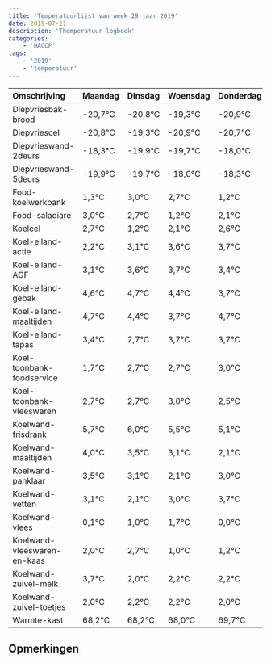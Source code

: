 ```yaml
---
title: 'Temperatuurlijst van week 29 jaar 2019'
date: 2019-07-21
description: 'Themperatuur logboek'
categories:
    - 'HACCP'
tags:
    - '2019'
    - 'temperatuur'
---
```

|Omschrijving|Maandag|Dinsdag|Woensdag|Donderdag|Vrijdag|Zaterdag|Zondag|
|:---|:---|:---|:---|:---|:---|:---|:---|
|Diepvriesbak-brood|-20,7°C|-20,8°C|-19,3°C|-20,9°C|-20,7°C|-19,0°C|-19,3°C|
|Diepvriescel|-20,8°C|-19,3°C|-20,9°C|-20,7°C|-19,0°C|-19,3°C|-20,8°C|
|Diepvrieswand-2deurs|-18,3°C|-19,9°C|-19,7°C|-18,0°C|-18,3°C|-19,8°C|-18,9°C|
|Diepvrieswand-5deurs|-19,9°C|-19,7°C|-18,0°C|-18,3°C|-19,8°C|-18,9°C|-18,4°C|
|Food-koelwerkbank|1,3°C|3,0°C|2,7°C|1,2°C|2,1°C|2,6°C|2,7°C|
|Food-saladiare|3,0°C|2,7°C|1,2°C|2,1°C|2,6°C|2,7°C|2,4°C|
|Koelcel|2,7°C|1,2°C|2,1°C|2,6°C|2,7°C|2,4°C|1,7°C|
|Koel-eiland-actie|2,2°C|3,1°C|3,6°C|3,7°C|3,4°C|2,7°C|3,7°C|
|Koel-eiland-AGF|3,1°C|3,6°C|3,7°C|3,4°C|2,7°C|3,7°C|3,7°C|
|Koel-eiland-gebak|4,6°C|4,7°C|4,4°C|3,7°C|4,7°C|4,7°C|5,0°C|
|Koel-eiland-maaltijden|4,7°C|4,4°C|3,7°C|4,7°C|4,7°C|5,0°C|4,5°C|
|Koel-eiland-tapas|3,4°C|2,7°C|3,7°C|3,7°C|4,0°C|3,5°C|3,1°C|
|Koel-toonbank-foodservice|1,7°C|2,7°C|2,7°C|3,0°C|2,5°C|2,1°C|1,1°C|
|Koel-toonbank-vleeswaren|2,7°C|2,7°C|3,0°C|2,5°C|2,1°C|1,1°C|2,0°C|
|Koelwand-frisdrank|5,7°C|6,0°C|5,5°C|5,1°C|4,1°C|5,0°C|5,7°C|
|Koelwand-maaltijden|4,0°C|3,5°C|3,1°C|2,1°C|3,0°C|3,7°C|2,0°C|
|Koelwand-panklaar|3,5°C|3,1°C|2,1°C|3,0°C|3,7°C|2,0°C|2,2°C|
|Koelwand-vetten|3,1°C|2,1°C|3,0°C|3,7°C|2,0°C|2,2°C|2,2°C|
|Koelwand-vlees|0,1°C|1,0°C|1,7°C|0,0°C|0,2°C|0,2°C|0,0°C|
|Koelwand-vleeswaren-en-kaas|2,0°C|2,7°C|1,0°C|1,2°C|1,2°C|1,0°C|2,7°C|
|Koelwand-zuivel-melk|3,7°C|2,0°C|2,2°C|2,2°C|2,0°C|3,7°C|3,7°C|
|Koelwand-zuivel-toetjes|2,0°C|2,2°C|2,2°C|2,0°C|3,7°C|3,7°C|3,0°C|
|Warmte-kast|68,2°C|68,2°C|68,0°C|69,7°C|69,7°C|69,0°C|68,1°C|

## Opmerkingen


